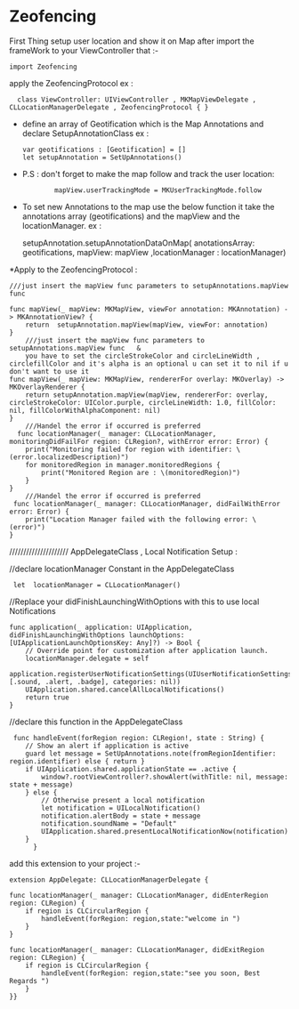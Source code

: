 # Zeofencing
First Thing setup user location and show it on Map after import the frameWork to your ViewController that :-

    import Zeofencing 
apply the  ZeofencingProtocol 
  ex : 
      
      class ViewController: UIViewController , MKMapViewDelegate , CLLocationManagerDelegate , ZeofencingProtocol { }
        
  - define an array of Geotification which is the Map Annotations and declare SetupAnnotationClass 
      ex :    
      
        var geotifications : [Geotification] = []
        let setupAnnotation = SetUpAnnotations()
        
  - P.S : don't forget to make the map follow and track the user location:
  
                mapView.userTrackingMode = MKUserTrackingMode.follow
                
  -    To set new Annotations to the map use the below function it take the  annotations array (geotifications) and the mapView and the locationManager. 
  ex : 
  
        setupAnnotation.setupAnnotationDataOnMap( anotationsArray: geotifications, mapView: mapView ,locationManager : locationManager)

*Apply to the ZeofencingProtocol  :
   
   
    ///just insert the mapView func parameters to setupAnnotations.mapView func
    
    func mapView(_ mapView: MKMapView, viewFor annotation: MKAnnotation) -> MKAnnotationView? {
        return  setupAnnotation.mapView(mapView, viewFor: annotation)
    }
        ///just insert the mapView func parameters to setupAnnotations.mapView func   & 
        you have to set the circleStrokeColor and circleLineWidth , circlefillColor and it's alpha is an optional u can set it to nil if u don't want to use it 
    func mapView(_ mapView: MKMapView, rendererFor overlay: MKOverlay) -> MKOverlayRenderer {
        return setupAnnotation.mapView(mapView, rendererFor: overlay, circleStrokeColor: UIColor.purple, circleLineWidth: 1.0, fillColor: nil, fillColorWithAlphaComponent: nil)
    }
        ///Handel the error if occurred is preferred   
      func locationManager(_ manager: CLLocationManager, monitoringDidFailFor region: CLRegion?, withError error: Error) {
        print("Monitoring failed for region with identifier: \(error.localizedDescription)")
        for monitoredRegion in manager.monitoredRegions {
            print("Monitored Region are : \(monitoredRegion)")
        }
    }
        ///Handel the error if occurred is preferred         
     func locationManager(_ manager: CLLocationManager, didFailWithError error: Error) {
        print("Location Manager failed with the following error: \(error)")
    }
    
    
/////////////////////
AppDelegateClass , Local Notification Setup :

//declare locationManager Constant in the AppDelegateClass

     let  locationManager = CLLocationManager()

//Replace your didFinishLaunchingWithOptions  with this to use local Notifications 


    func application(_ application: UIApplication, didFinishLaunchingWithOptions launchOptions:        [UIApplicationLaunchOptionsKey: Any]?) -> Bool {
        // Override point for customization after application launch.
        locationManager.delegate = self
        application.registerUserNotificationSettings(UIUserNotificationSettings(types: [.sound, .alert, .badge], categories: nil))
        UIApplication.shared.cancelAllLocalNotifications()
        return true
    }
    
    
 //declare this function  in the AppDelegateClass
 
 
     func handleEvent(forRegion region: CLRegion!, state : String) {
        // Show an alert if application is active
        guard let message = SetUpAnnotations.note(fromRegionIdentifier: region.identifier) else { return }
        if UIApplication.shared.applicationState == .active {
            window?.rootViewController?.showAlert(withTitle: nil, message: state + message)
        } else {
            // Otherwise present a local notification
            let notification = UILocalNotification()
            notification.alertBody = state + message
            notification.soundName = "Default"
            UIApplication.shared.presentLocalNotificationNow(notification)
        }
          }

add this extension to your project :-
    
    
    extension AppDelegate: CLLocationManagerDelegate {
    
    func locationManager(_ manager: CLLocationManager, didEnterRegion region: CLRegion) {
        if region is CLCircularRegion {
            handleEvent(forRegion: region,state:"welcome in ")
        }
    }
    
    func locationManager(_ manager: CLLocationManager, didExitRegion region: CLRegion) {
        if region is CLCircularRegion {
            handleEvent(forRegion: region,state:"see you soon, Best Regards ")
        }
    }}
